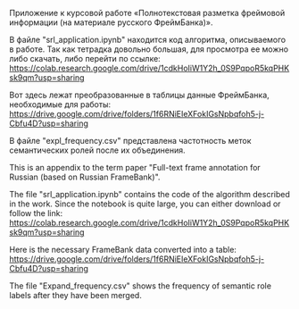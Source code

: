 Приложение к курсовой работе «Полнотекстовая разметка фреймовой информации (на материале русского ФреймБанка)».


В файле "srl_application.ipynb" находится код алгоритма, описываемого в работе. Так как тетрадка довольно большая,
для просмотра ее можно либо скачать, либо перейти по ссылке: https://colab.research.google.com/drive/1cdkHoIiW1Y2h_0S9PqpoR5kqPHKsk9qm?usp=sharing

Вот здесь лежат преобразованные в таблицы данные ФреймБанка, необходимые для работы: https://drive.google.com/drive/folders/1f6RNiEIeXFokIGsNpbqfoh5-j-Cbfu4D?usp=sharing

В файле "expl_frequency.csv" представлена частотность меток семантических ролей после их объединения.


This is an appendix to the term paper "Full-text frame annotation for Russian (based on Russian FrameBank)".

The file "srl_application.ipynb" contains the code of the algorithm described in the work. Since the notebook is quite large, 
you can either download or follow the link: https://colab.research.google.com/drive/1cdkHoIiW1Y2h_0S9PqpoR5kqPHKsk9qm?usp=sharing

Here is the necessary FrameBank data converted into a table: https://drive.google.com/drive/folders/1f6RNiEIeXFokIGsNpbqfoh5-j-Cbfu4D?usp=sharing

The file "Expand_frequency.csv" shows the frequency of semantic role labels after they have been merged.
